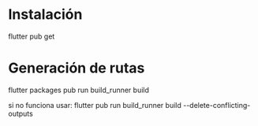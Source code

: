 # Instalación
flutter pub get

# Generación de rutas
flutter packages pub run build_runner build 

si no funciona usar:
flutter pub run build_runner build --delete-conflicting-outputs